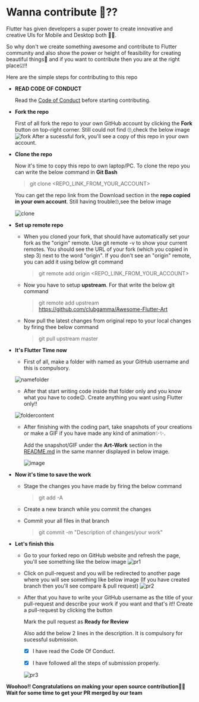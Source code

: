 # Wanna contribute 🤝??

Flutter has given developers a super power to create innovative and creative UIs for Mobile and Desktop both 🦾😎. 

So why don't we create something awesome and contribute to Flutter community and also show the power or height of feasibility for creating beautiful things🤩 and if you want to contribute then you are at the right place☑!!

Here are the simple steps for contributing to this repo

  - **READ CODE OF CONDUCT**
     
     Read the [Code of Conduct](https://github.com/clubgamma/code-of-conduct) before starting contributing.

  - **Fork the repo**
    
    First of all fork the repo to your own GitHub account by clicking the **Fork** button on top-right corner. Still could not find 🙄,check the below image
    ![fork](https://user-images.githubusercontent.com/58077762/93772626-ac77ef80-fc3c-11ea-8ee6-e381e1d68280.png)
    After a sucessful fork, you'll see a copy of this repo in your own account.

  - **Clone the repo**
    
    Now it's time to copy this repo to own laptop/PC. 
    To clone the repo you can write the below command in **Git Bash**
    
    > git clone <REPO_LINK_FROM_YOUR_ACCOUNT>
    
    You can get the repo link from the Download section in the **repo copied in your own account**. Still having trouble🙄,see the below image
    
    ![clone](https://user-images.githubusercontent.com/58077762/93773696-fad9be00-fc3d-11ea-8981-5f6b31cefee1.png)
    
  - **Set up remote repo**
    
      - When you cloned your fork, that should have automatically set your fork as the "origin" remote. Use git remote -v to show your current remotes. You should see the URL of your fork (which you copied in step 3) next to the word "origin". 
        If you don't see an "origin" remote, you can add it using below git command
    
        > git remote add origin <REPO_LINK_FROM_YOUR_ACCOUNT>
      
      - Now you have to setup **upstream**. For that write the below git command
      
        > git remote add upstream https://github.com/clubgamma/Awesome-Flutter-Art
        
      - Now pull the latest changes from original repo to your local changes by firing thee below command
        
        > git pull upstream master
            
  - **It's Flutter Time now**
    
      - First of all, make a folder with named as your GitHub username and this is compulsory.
      
      ![namefolder](https://user-images.githubusercontent.com/58077762/93989586-b5d19b00-fda7-11ea-988b-d0d456dcff4d.png)
      
      - After that start writing code inside that folder only and you know what you have to code😉. Create anything you want using Flutter only!!
      
      ![foldercontent](https://user-images.githubusercontent.com/58077762/93989598-b9fdb880-fda7-11ea-8593-fb9523a367a8.png)
      
      - After finishing with the coding part, take snapshots of your creations or make a GIF if you have made any kind of animation✨✨. 
      
        Add the snapshot/GIF under the **Art-Work** section in the [README.md](https://github.com/clubgamma/Awesome-Flutter-Art/blob/master/README.md) in the same manner displayed in below image.
        
        ![image](https://user-images.githubusercontent.com/58077762/94142410-df63f280-fe8b-11ea-9568-119d49d4504b.png)

  
  - **Now it's time to save the work**
      
      - Stage the changes you have made by firing the below command
        > git add -A
        
      - Create a new branch while you commit the changes
      
      - Commit your all files in that branch
        > git commit -m "Description of changes/your work"
  
  - **Let's finish this**
  
      - Go to your forked repo on GitHub website and refresh the page, you'll see something like the below image
        ![pr1](https://user-images.githubusercontent.com/58077762/93778051-172c2980-fc43-11ea-97bb-410e1689df4d.png)
        
      - Click on pull-request and you will be redirected to another page where you will see something like below image (If you have created branch then you'll see compare & pull request)
        ![pr2](https://user-images.githubusercontent.com/58077762/93778056-185d5680-fc43-11ea-8477-a2b6773266e2.png)
        
      - After that you have to write your GitHub username as the title of your pull-request and describe your work if you want and that's it!!
        Create a pull-request by clicking the button
        
        Mark the pull request as **Ready for Review**
        
        Also add the below 2 lines in the description. It is compulsory for sucessful submission.
        
          - [X] I have read the Code Of Conduct.
        
          - [X] I have followed all the steps of submission properly.
        
        ![pr3](https://user-images.githubusercontent.com/58077762/93779010-1e076c00-fc44-11ea-86f0-7a6d74380624.png)

**Woohoo!! Congratulations on making your open source contribution🎉🎉**
**Wait for some time to get your PR merged by our team**
